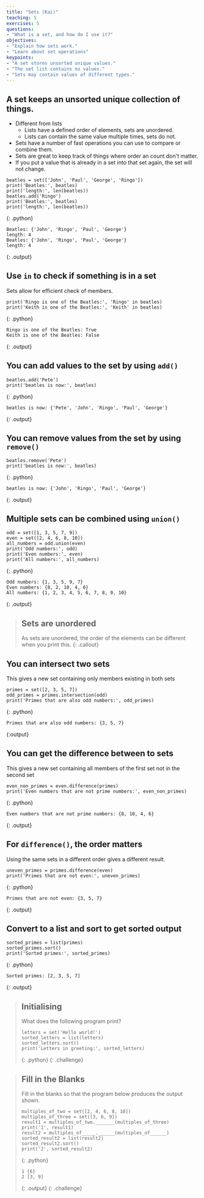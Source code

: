 ```yaml
---
title: "Sets (Kai)"
teaching: 5
exercises: 5
questions:
- "What is a set, and how do I use it?"
objectives:
- "Explain how sets work."
- "Learn about set operations"
keypoints:
- "A set stores unsorted unique values."
- "The set list contains no values."
- "Sets may contain values of different types."
---
```

## A set keeps an unsorted unique collection of things.

* Different from lists
  * Lists have a defined order of elements, sets are unordered.
  * Lists can contain the same value multiple times, sets do not.
* Sets have a number of fast operations you can use to compare or combine them.
* Sets are great to keep track of things where order an count don't matter.
* If you put a value that is already in a set into that set again, the set will not change.

~~~
beatles = set(['John', 'Paul', 'George', 'Ringo'])
print('Beatles:', beatles)
print('length:', len(beatles))
beatles.add('Ringo')
print('Beatles:', beatles)
print('length:', len(beatles))

~~~
{: .python}
~~~
Beatles: {'John', 'Ringo', 'Paul', 'George'}
length: 4
Beatles: {'John', 'Ringo', 'Paul', 'George'}
length: 4
~~~
{: .output}

## Use `in` to check if something is in a set

Sets allow for efficient check of members.

~~~
print('Ringo is one of the Beatles:', 'Ringo' in beatles)
print('Keith is one of the Beatles:', 'Keith' in beatles)
~~~
{: .python}
~~~
Ringo is one of the Beatles: True
Keith is one of the Beatles: False
~~~
{: .output}

## You can add values to the set by using `add()`

~~~
beatles.add('Pete')
print('beatles is now:', beatles)
~~~
{: .python}
~~~
beatles is now: {'Pete', 'John', 'Ringo', 'Paul', 'George'}
~~~
{: .output}

## You can remove values from the set by using `remove()`

~~~
beatles.remove('Pete')
print('beatles is now:', beatles)
~~~
{: .python}
~~~
beatles is now: {'John', 'Ringo', 'Paul', 'George'}
~~~
{: .output}


## Multiple sets can be combined using `union()`

~~~
odd = set([1, 3, 5, 7, 9])
even = set([2, 4, 6, 8, 10])
all_numbers = odd.union(even)
print('Odd numbers:', odd)
print('Even numbers:', even)
print('All numbers:', all_numbers)
~~~
{: .python}
~~~
Odd numbers: {1, 3, 5, 9, 7}
Even numbers: {8, 2, 10, 4, 6}
All numbers: {1, 2, 3, 4, 5, 6, 7, 8, 9, 10}
~~~
{: .output}

> ## Sets are unordered
> As sets are unordered, the order of the elements can be different when you print this.
{: .callout}

## You can intersect two sets
This gives a new set containing only members existing in both sets

~~~
primes = set([2, 3, 5, 7])
odd_primes = primes.intersection(odd)
print('Primes that are also odd numbers:', odd_primes)
~~~
{: .python}
~~~
Primes that are also odd numbers: {3, 5, 7}
~~~
{:output}

## You can get the difference between to sets

This gives a new set containing all members of the first set not in the second set

~~~
even_non_primes = even.difference(primes)
print('Even numbers that are not prime numbers:', even_non_primes)
~~~
{: .python}
~~~
Even numbers that are not prime numbers: {8, 10, 4, 6}
~~~
{: .output}

## For `difference()`, the order matters

Using the same sets in a different order gives a different result.

~~~
uneven_primes = primes.difference(even)
print('Primes that are not even:', uneven_primes)
~~~
{: .python}
~~~
Primes that are not even: {3, 5, 7}
~~~
{: .output}

## Convert to a list and sort to get sorted output

~~~
sorted_primes = list(primes)
sorted_primes.sort()
print('Sorted primes:', sorted_primes)
~~~
{: .python}
~~~
Sorted primes: [2, 3, 5, 7]
~~~
{: .output}

> ## Initialising
>
> What does the following program print?
>
> ~~~
> letters = set('Hello world!')
> sorted_letters = list(letters)
> sorted_letters.sort()
> print('Letters in greeting:', sorted_letters)
> ~~~
> {: .python}
{: .challenge}

> ## Fill in the Blanks
>
> Fill in the blanks so that the program below produces the output shown.
>
> ~~~
> multiples_of_two = set([2, 4, 6, 8, 10])
> multiples_of_three = set([3, 6, 9])
> result1 = multiples_of_two._______(multiples_of_three)
> print('1', result1)
> result2 = multiples_of_____.______(multiples_of______)
> sorted_result2 = list(result2)
> sorted_result2.sort()
> print('2', sorted_result2)
> ~~~~
> {: .python}
>
> ~~~
> 1 {6}
> 2 [3, 9]
> ~~~
> {: .output}
{: .challenge}

